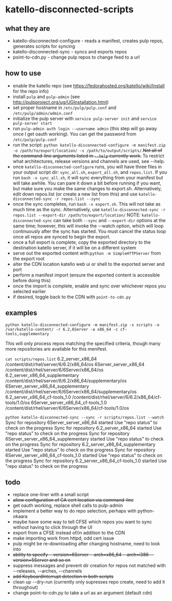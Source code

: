 katello-disconnected-scripts
============================

what they are
-------------
* katello-disconnected-configure - reads a manifest, creates pulp repos, generates scripts for syncing
* katello-disconnected-sync - syncs and exports repos
* point-to-cdn.py - change pulp repos to change feed to a url

how to use
----------

* enable the katello repo (see https://fedorahosted.org/katello/wiki/Install for the repo info)
* install `pulp` and `pulp-admin` (see http://pulpproject.org/ug/UGInstallation.html)
* set proper hostname in `/etc/pulp/pulp.conf` and `/etc/pulp/admin/admin.conf`
* initialize the pulp server with `service pulp-server init` and `service pulp-server start`
* run `pulp-admin auth login --username admin` (this step will go away once I get oauth working). You can get the password from `/etc/pulp/pulp.conf`
* run the script: `python katello-disconnected-configure -m manifest.zip -o /path/to/export/location/ -s /path/to/output/scripts/`.<del>Not all of the command-line arguments listed in `--help` currently work.</del> To restrict what architectures, release versions and channels are used, see --help.
* once `katello-disconnected-configure` runs, you will have three files in your output script dir: `sync_all.sh`, `export_all.sh`, and `repos.list`. If you run `bash -x sync_all.sh`, it will sync everything from your manifest but will take awhile. You can pare it down a bit before running if you want, but make sure you make the same changes to export.sh. Alternatively, edit down repos.list (or create a new list from this) and use `katello-disconnected-sync -r repos.list --sync`
* once the sync completes, run `bash -x export.sh`. This will not take as much time as the sync. Alternatively, use `katello-disconnected-sync -r repos.list --export-dir /path/to/export/location/`
NOTE: `katello-disconnected-sync` can take both `--sync` and `--export-dir` options at the same time; however, this will invoke the --watch option, which will loop continuously after the sync has started. You must cancel the status loop once all repos are synced to begin the export.
* once a full export is complete, copy the exported directory to the destination katello server, if it will be on a different system
* serve out the exported content with:`python -m SimpleHTTPServer` from the export root
* alter the CDN location katello web ui or shell to the exported server and port
* perform a manifest import (ensure the exported content is accessible before doing this)
* once the import is complete, enable and sync over whichever repos you selected earlier
* if desired, toggle back to the CDN with `point-to-cdn.py`

examples
--------
`python katello-disconnected-configure -m manifest.zip -s scripts -o /var/katello-content/ -r 6.2,6Server -a x86_64 -c cf-tools,supplementary`

This will only process repos matching the specified criteria, though many more repositories are available for this menifest.

`cat scripts/repos.list`
6.2_server_x86_64	/content/dist/rhel/server/6/6.2/x86_64/os
6Server_server_x86_64	/content/dist/rhel/server/6/6Server/x86_64/os
6.2_server_x86_64_supplementary	/content/dist/rhel/server/6/6.2/x86_64/supplementary/os
6Server_server_x86_64_supplementary	/content/dist/rhel/server/6/6Server/x86_64/supplementary/os
6.2_server_x86_64_cf-tools_1.0	/content/dist/rhel/server/6/6.2/x86_64/cf-tools/1.0/os
6Server_server_x86_64_cf-tools_1.0	/content/dist/rhel/server/6/6Server/x86_64/cf-tools/1.0/os

`python katello-disconnected-sync --sync -r scripts/repos.list --watch`
Sync for repository 6Server_server_x86_64 started
Use "repo status" to check on the progress
Sync for repository 6.2_server_x86_64 started
Use "repo status" to check on the progress
Sync for repository 6Server_server_x86_64_supplementary started
Use "repo status" to check on the progress
Sync for repository 6.2_server_x86_64_supplementary started
Use "repo status" to check on the progress
Sync for repository 6Server_server_x86_64_cf-tools_1.0 started
Use "repo status" to check on the progress
Sync for repository 6.2_server_x86_64_cf-tools_1.0 started
Use "repo status" to check on the progress

todo
----

* replace one-liner with a small script
* <del>allow configuration of CA cert location via command-line</del>
* get oauth working, replace shell calls to pulp-admin
* implement a better way to do repo selection, perhaps with python-okaara
* maybe have some way to tell CFSE which repos you want to sync without having to click through the UI
* export from a CFSE instead of/in addition to the CDN
* make importing work from httpd, odd cert issue
* pulp might be re-downloading after changing hostname, need to look into
* <del>ability to specify --version=6Server --arch=x86_64 --arch=i386 --version=5Server and so on</del>
* suppress messages and prevent dir creation for repos not matched with --releases, --arches, --channels
* <del>add KeyboardInterrupt detection in both scripts</del>
* clean up --dry-run (currently only supresses repo create, need to add it throughout)
* change point-to-cdn.py to take a url as an argument (default cdn)

